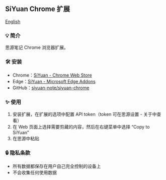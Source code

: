 ## SiYuan Chrome 扩展

[English](https://github.com/siyuan-note/siyuan-chrome/blob/main/README.md)

### 💡 简介

思源笔记 Chrome 浏览器扩展。

### 🛠️ 安装

* Chrome：[SiYuan - Chrome Web Store](https://browser.google.com/webstore/detail/siyuan/hkcgjbeblifaincobbcfiffbpgoafepk)
* Edge：[SiYuan - Microsoft Edge Addons](https://microsoftedge.microsoft.com/addons/detail/siyuan/lclhdlhleinlppggbbgimbekofanbkcf)
* GitHub：[siyuan-note/siyuan-chrome](https://github.com/siyuan-note/siyuan-chrome)

### ✨  使用

1. 安装扩展，在扩展的选项中配置 API token（token 可在思源设置 - 关于中查看）
2. 在 Web 页面上选择需要剪藏的内容，然后在右键菜单中选择 “Copy to SiYuan”
3. 在思源中粘贴

### 🔒 隐私条款

* 所有数据都保存在用户自己完全控制的设备上
* 不会收集任何使用数据